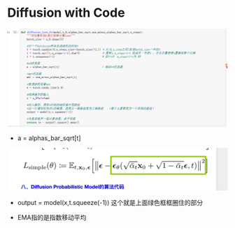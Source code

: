 # Diffusion with Code
![alt text](image-44.png)
+ a = alphas_bar_sqrt[t]  


![alt text](image-45.png)
+ output = model(x,t.squeeze(-1)) 这个就是上面绿色框框圈住的部分

+ EMA指的是指数移动平均
